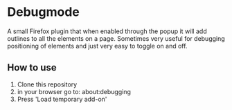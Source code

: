 # Debugmode

A small Firefox plugin that when enabled through the popup it will add outlines to all the elements on a page. 
Sometimes very useful for debugging positioning of elements and just very easy to toggle on and off.

## How to use

1. Clone this repository
2. in your browser go to: about:debugging
3. Press 'Load temporary add-on'
